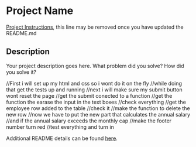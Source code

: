 # Project Name

[Project Instructions](./INSTRUCTIONS.md), this line may be removed once you have updated the README.md

## Description

Your project description goes here. What problem did you solve? How did you solve it?

//First i will set up my html and css so i wont do it on the fly
//while doing that get the tests up and running
//next i will make sure my submit button wont reset the page
//get the submit conected to a function
//get the function the earase the input in the text boxes
//check everything
//get the employee row added to the table
//check it
//make the function to delete the new row
//now we have to put the new part that calculates the annual salary
//and if the annual salary exceeds the monthly cap
//make the footer number turn red
//test everything and turn in



Additional README details can be found [here](https://github.com/PrimeAcademy/readme-template/blob/master/README.md).
